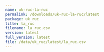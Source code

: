 ```yaml
---
name: uk-ruc-la-ruc
permalink: /downloads/uk-ruc-la-ruc/latest
package: uk_ruc
title: la_ruc
filename: la_ruc.csv
version: latest
full_version: latest
file: /data/uk_ruc/latest/la_ruc.csv
---
```

